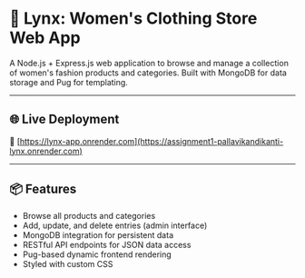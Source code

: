 # 👗 Lynx: Women's Clothing Store Web App

A Node.js + Express.js web application to browse and manage a collection of women's fashion products and categories. Built with MongoDB for data storage and Pug for templating.

---

## 🌐 Live Deployment

🔗 [https://lynx-app.onrender.com](https://assignment1-pallavikandikanti-lynx.onrender.com)  

---

## 📦 Features

- Browse all products and categories
- Add, update, and delete entries (admin interface)
- MongoDB integration for persistent data
- RESTful API endpoints for JSON data access
- Pug-based dynamic frontend rendering
- Styled with custom CSS


